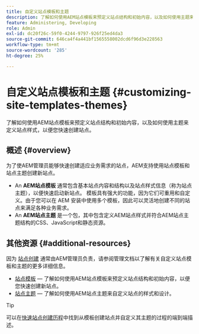 ```yaml
---
title: 自定义站点模板和主题
description: 了解如何使用AEM站点模板来预定义站点结构和初始内容，以及如何使用主题来定义站点样式，以便您快速创建站点。
feature: Administering, Developing
role: Admin
exl-id: dc20f26c-59f0-4244-9797-926f25ed4da3
source-git-commit: 646ca4f4a441bf1565558002dcd6f96d3e228563
workflow-type: tm+mt
source-wordcount: '285'
ht-degree: 25%

---
```


# 自定义站点模板和主题 {#customizing-site-templates-themes}

了解如何使用AEM站点模板来预定义站点结构和初始内容，以及如何使用主题来定义站点样式，以便您快速创建站点。

## 概述 {#overview}

为了使AEM管理员能够快速创建适应业务需求的站点，AEM支持使用站点模板和站点主题创建新站点。

* An **AEM站点模板** 通常包含基本站点内容和结构以及站点样式信息（称为站点主题），以便快速启动新站点。 模板具有强大的功能，因为它们可重用和自定义。由于您可以在 AEM 安装中使用多个模板，因此可以灵活地创建不同的站点来满足各种业务需求。
* An **AEM站点主题** 是一个包，其中包含定义AEM站点样式并符合AEM站点主题结构的CSS、JavaScript和静态资源。

## 其他资源 {#additional-resources}

因为 [站点创建](/help/sites-cloud/administering/site-creation/create-site.md) 通常由AEM管理员负责，请参阅管理文档以了解有关自定义站点模板和主题的更多详细信息。

* [站点模板](/help/sites-cloud/administering/site-creation/site-templates.md)  — 了解如何使用AEM站点模板来预定义站点结构和初始内容，以便您快速创建新站点。
* [站点主题](/help/sites-cloud/administering/site-creation/site-themes.md)  — 了解如何使用AEM站点主题来自定义站点的样式和设计。

>[!TIP]
>
>可以在[快速站点创建历程](/help/journey-sites/quick-site/overview.md)中找到从模板创建站点并自定义其主题的过程的端到端描述。
